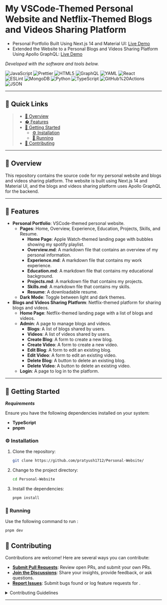 # My VSCode-Themed Personal Website and Netflix-Themed Blogs and Videos Sharing Platform

-   Personal Portfolio Built Using Next.js 14 and Material UI: [Live Demo](https://pratyushsudhakar.com/)
-   Extended the Website to a Personal Blogs and Videos Sharing Platform Using Apollo GraphQL: [Live Demo](https://private.pratyushsudhakar.com/)

<p align="left">
		<em>Developed with the software and tools below.</em>
</p>
<p align="left">
	<img src="https://img.shields.io/badge/JavaScript-F7DF1E.svg?style=flat&logo=JavaScript&logoColor=black" alt="JavaScript">
	<img src="https://img.shields.io/badge/Prettier-F7B93E.svg?style=flat&logo=Prettier&logoColor=black" alt="Prettier">
	<img src="https://img.shields.io/badge/HTML5-E34F26.svg?style=flat&logo=HTML5&logoColor=white" alt="HTML5">
	<img src="https://img.shields.io/badge/GraphQL-E10098.svg?style=flat&logo=GraphQL&logoColor=white" alt="GraphQL">
	<img src="https://img.shields.io/badge/YAML-CB171E.svg?style=flat&logo=YAML&logoColor=white" alt="YAML">
	<img src="https://img.shields.io/badge/React-61DAFB.svg?style=flat&logo=React&logoColor=black" alt="React">
	<br>
	<img src="https://img.shields.io/badge/ESLint-4B32C3.svg?style=flat&logo=ESLint&logoColor=white" alt="ESLint">
	<img src="https://img.shields.io/badge/MongoDB-47A248.svg?style=flat&logo=MongoDB&logoColor=white" alt="MongoDB">
	<img src="https://img.shields.io/badge/Python-3776AB.svg?style=flat&logo=Python&logoColor=white" alt="Python">
	<img src="https://img.shields.io/badge/TypeScript-3178C6.svg?style=flat&logo=TypeScript&logoColor=white" alt="TypeScript">
	<img src="https://img.shields.io/badge/GitHub%20Actions-2088FF.svg?style=flat&logo=GitHub-Actions&logoColor=white" alt="GitHub%20Actions">
	<img src="https://img.shields.io/badge/JSON-000000.svg?style=flat&logo=JSON&logoColor=white" alt="JSON">
</p>
<hr>

## 🔗 Quick Links

> -   [📍 Overview](#-overview)
> -   [� Features](#-features)
> -   [🚀 Getting Started](#-getting-started)
>     -   [⚙️ Installation](#️-installation)
>     -   [🤖 Running ](#-running)
> -   [🤝 Contributing](#-contributing)

---

## 📍 Overview

This repository contains the source code for my personal website and blogs and videos sharing platform. The website is built using Next.js 14 and Material UI, and the blogs and videos sharing platform uses Apollo GraphQL for the backend.

---

## 🎉 Features

-   **Personal Portfolio**: VSCode-themed personal website.
    -   **Pages**: Home, Overview, Experience, Education, Projects, Skills, and Resume.
        -   **Home Page**: Apple Watch-themed landing page with bubbles showing my spotify playlist.
        -   **Overview.md**: A markdown file that contains an overview of my personal information.
        -   **Experience.md**: A markdown file that contains my work experience.
        -   **Education.md**: A markdown file that contains my educational background.
        -   **Projects.md**: A markdown file that contains my projects.
        -   **Skills.md**: A markdown file that contains my skills.
        -   **Resume**: A downloadable resume.
    -   **Dark Mode**: Toggle between light and dark themes.
-   **Blogs and Videos Sharing Platform**: Netflix-themed platform for sharing blogs and videos.
    -   **Home Page**: Netflix-themed landing page with a list of blogs and videos.
    -   **Admin**: A page to manage blogs and videos.
        -   **Blogs**: A list of blogs shared by users.
        -   **Videos**: A list of videos shared by users.
        -   **Create Blog**: A form to create a new blog.
        -   **Create Video**: A form to create a new video.
        -   **Edit Blog**: A form to edit an existing blog.
        -   **Edit Video**: A form to edit an existing video.
        -   **Delete Blog**: A button to delete an existing blog.
        -   **Delete Video**: A button to delete an existing video.
    -   **Login**: A page to log in to the platform.

---

## 🚀 Getting Started

**_Requirements_**

Ensure you have the following dependencies installed on your system:

-   **TypeScript**
-   **pnpm**

### ⚙️ Installation

1. Clone the repository:

    ```sh
    git clone https://github.com/pratyush1712/Personal-Website/
    ```

2. Change to the project directory:

    ```sh
    cd Personal-Website
    ```

3. Install the dependencies:

    ```sh
    pnpm install
    ```

### 🤖 Running

Use the following command to run :

    pnpm dev

## 🤝 Contributing

Contributions are welcome! Here are several ways you can contribute:

-   **[Submit Pull Requests](https://github.com/pratyush1712/Personal-Website/blob/main/CONTRIBUTING.md)**: Review open PRs, and submit your own PRs.
-   **[Join the Discussions](https://github.com/pratyush1712/Personal-Website/discussions)**: Share your insights, provide feedback, or ask questions.
-   **[Report Issues](https://github.com/pratyush1712/Personal-Website/issues)**: Submit bugs found or log feature requests for .

<details closed>
    <summary>Contributing Guidelines</summary>

1. **Fork the Repository**: Start by forking the project repository to your GitHub account.
2. **Clone Locally**: Clone the forked repository to your local machine using a Git client.
    ```sh
    git clone https://github.com/pratyush1712/Personal-Website/
    ```
3. **Create a New Branch**: Always work on a new branch, giving it a descriptive name.
    ```sh
    git checkout -b new-feature-x
    ```
4. **Make Your Changes**: Develop and test your changes locally.
5. **Commit Your Changes**: Commit with a clear message describing your updates.
    ```sh
    git commit -m 'Implemented new feature x.'
    ```
6. **Push to GitHub**: Push the changes to your forked repository.
    ```sh
    git push origin new-feature-x
    ```
7. **Submit a Pull Request**: Create a PR against the original project repository. Clearly describe the changes and their motivations.

Once your PR is reviewed and approved, it will be merged into the main branch.

</details>

---
